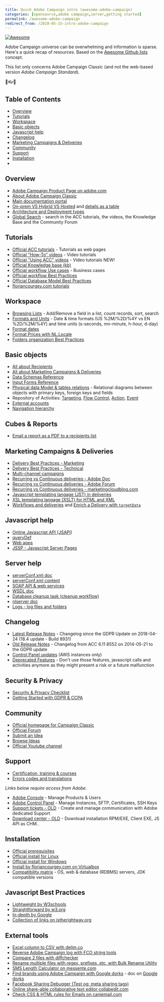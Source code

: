 ```yaml
---
title: Quick Adobe Campaign intro (awesome-adobe-campaign)
categories: [opensource,adobe campaign,server,getting started]
permalink: /awesome-adobe-campaign
redirect_from: /2019-05-15-intro-adobe-campaign
---
```


[![Awesome](https://awesome.re/badge.svg)](https://awesome.re)

Adobe Campaign universe can be overwhelming and information is sparse. Here's a quick recap of resources. Based on the [Awesome Github lists](https://github.com/sindresorhus/awesome) concept.

This list only concerns Adobe Campaign Classic (and not the web-based version *Adobe Campaign Standard*).

<p class="text-center">🌟👓📧</p>

<!--more-->

## Table of Contents
- [Overview](#overview)
- [Tutorials](#tutorials)
- [Workspace](#workspace)
- [Basic objects](#basic-objects)
- [Javascript help](#javascript-help)
- [Changelog](#changelog)
- [Marketing Campaigns & Deliveries](#marketing-campaigns--deliveries)
- [Community](#community)
- [Support](#support)
- [Installation](#installation)
- [](#)

## Overview
- [Adobe Campaign Product Page on adobe.com](https://www.adobe.com/marketing/campaign.html)
- [About Adobe Campaign Classic](https://docs.adobe.com/content/help/en/campaign-classic/using/getting-started/starting-with-adobe-campaign/about-adobe-campaign-classic.html)
- [Main documentation portal](https://helpx.adobe.com/support/campaign/classic.html)
- [On-prem VS Hybrid VS Hosted](https://docs.adobe.com/content/help/en/campaign-classic/using/installing-campaign-classic/architecture-and-hosting-models/hosting-models.html) and [details as a table](https://helpx.adobe.com/campaign/kb/acc-on-prem-vs-hosted.html)
- [Architecture and Deployment types](https://docs.adobe.com/content/help/en/campaign-classic/using/installing-campaign-classic/deployment-types-/enterprise-deployment.html)
- [Global Search](https://docs.adobe.com/content/help/en/campaign-classic/using/campaign-classic-home.html) - search in the ACC tutorials, the videos, the Knowledge Base and the Community Forum

## Tutorials
- [Official ACC tutorials](https://docs.adobe.com/content/help/en/campaign-classic/using/getting-started/starting-with-adobe-campaign/tutorials.html) - Tutorials as web pages
- [Official "How-To" videos](https://helpx.adobe.com/campaign/tutorials.html) - Video tutorials
- [Official "Using ACC" videos](https://docs.adobe.com/content/help/en/campaign-classic-learn/tutorials/overview.html) - Video tutorials NEW!
- [Official Knowledge base (kb)](https://helpx.adobe.com/campaign/kb/article-list.html)
- [Official workflow Use cases](https://docs.adobe.com/content/help/en/campaign-classic/using/automating-with-workflows/use-cases/using-the-local-approval-activity.html) - Business cases
- [Official workflow Best Practices](https://docs.adobe.com/content/help/en/campaign-classic/using/automating-with-workflows/general-operation/workflow-best-practices.html)
- [Official Database Model Best Practices](https://docs.adobe.com/content/help/en/campaign-classic/using/configuring-campaign-classic/data-model/data-model-best-practices.html)
- [floriancourgey.com tutorials](https://blog.floriancourgey.com/categories?id=adobe%20campaign)

## Workspace
- [Browsing Lists](https://docs.adobe.com/content/help/en/campaign-classic/using/getting-started/starting-with-adobe-campaign/adobe-campaign-workspace.html#browsing-lists) - Add/Remove a field in a list, count records, sort, search
- [Formats and Units](https://docs.adobe.com/content/help/en/campaign-classic/using/getting-started/starting-with-adobe-campaign/adobe-campaign-workspace.html#formats-and-units) - Date & time formats (US %2M/%2D/%4Y vs EN %2D/%2M/%4Y) and time units (s-seconds, mn-minute, h-hour, d-day)
- [Format dates](https://docs.adobe.com/content/help/en/campaign-classic/using/sending-messages/content-management/formatting.html#date-display)
- [Format Prices with NL.Locale](/2019/05/adobe-campaign-locale)
- [Folders organization Best Practices](https://helpx.adobe.com/campaign/kb/organization-folders-explorer.html)

## Basic objects
- [All about Recipients](https://docs.adobe.com/content/help/en/campaign-classic/using/getting-started/profile-management/about-profiles.html)
- [All about Marketing Campaigns & Deliveries](https://docs.adobe.com/content/help/en/campaign-classic/using/orchestrating-campaigns/orchestrate-campaigns/setting-up-marketing-campaigns.html)
- [Data Schemas Reference](https://docs.adobe.com/content/help/en/campaign-classic/using/configuring-campaign-classic/schema-reference/elements-and-attributes.html)
- [Input Forms Reference](https://docs.adobe.com/content/help/en/campaign-classic/using/configuring-campaign-classic/input-forms/form-structure.html)
- [Physical data Model & tables relations](https://docs.adobe.com/content/help/en/campaign-classic/using/configuring-campaign-classic/data-model/data-model-description.html) - Relational diagrams between objects with primary keys, foreign keys and fields
- Repository of Activities: [Targeting](https://docs.adobe.com/content/help/en/campaign-classic/using/automating-with-workflows/targeting-activities/about-targeting-activities.html), [Flow Control](https://docs.adobe.com/content/help/en/campaign-classic/using/automating-with-workflows/flow-control-activities/about-flow-control-activities.html), [Action](https://docs.adobe.com/content/help/en/campaign-classic/using/automating-with-workflows/action-activities/about-action-activities.html), [Event](https://docs.adobe.com/content/help/en/campaign-classic/using/automating-with-workflows/event-activities/about-event-activities.html)
- [External accounts](https://docs.adobe.com/content/help/en/campaign-classic/using/getting-started/administration-basics/external-accounts.html)
- [Navigation hierarchy](https://docs.adobe.com/content/help/en/campaign-classic/using/configuring-campaign-classic/navigation-hierarchy/configuration.html)

## Cubes & Reports
- [Email a report as a PDF to a recipients list](https://docs.adobe.com/content/help/en/campaign-classic/using/automating-with-workflows/use-cases/sending-a-report-to-a-list.html)

## Marketing Campaigns & Deliveries
- [Delivery Best Practices - Marketing](https://helpx.adobe.com/campaign/kb/delivery-best-practices.html)
- [Delivery Best Practices - Technical](https://docs.adobe.com/content/help/en/campaign-classic/using/sending-messages/deliverability-management/about-deliverability.html)
- [Multi-channel campaigns](https://docs.adobe.com/content/help/en/campaign-classic-learn/tutorials/orchestration/multi-channel-campaigns.html)
- [Recurring vs Continuous deliveries - Adobe Doc](https://docs.adobe.com/help/en/campaign-classic/using/sending-messages/about-deliveries-and-channels/types-of-deliveries.html)
- [Recurring vs Continuous deliveries - Adobe Forum](https://experienceleaguecommunities.adobe.com/t5/adobe-campaign-standard/continuous-delivery-vs-recurring-delivery/qaq-p/213086)
- [Recurring vs Continuous deliveries - marketingcloudblog.com](https://marketingcloudblog.com/mcb_faq/difference-continuous-delivery-recurring-delivery-adobe-campaign/)
- [Javascript templating langage (JST) in deliveries](https://docs.adobe.com/content/help/en/campaign-classic/using/sending-messages/content-management/formatting.html)
- [XSL templating langage (XSLT) for HTML and XML](https://docs.adobe.com/content/help/en/campaign-classic/using/sending-messages/content-management/formatting.html#xsl-stylesheets)
- [Workflows and deliveries](https://docs.adobe.com/content/help/en/campaign-classic/using/automating-with-workflows/general-operation/how-to-use-workflow-data.html#sending-via-a-workflow) and [Enrich a Delivery with `targetData`](https://docs.adobe.com/content/help/en/campaign-classic/using/automating-with-workflows/general-operation/executing-a-workflow.html#target-data)

## Javascript help
- [Online Javascript API (JSAPI)](https://docs.adobe.com/content/help/en/campaign-classic/technicalresources/api/index.html)
- [queryDef](https://blog.floriancourgey.com/2018/08/use-querydef-the-database-toolkit-in-adobe-campaign)
- [Web apps](https://blog.floriancourgey.com/2018/07/use-the-context-in-web-apps-in-adobe-campaign)
- [JSSP - Javascript Server Pages](https://blog.floriancourgey.com/2018/11/create-jssp-dynamic-javascript-server-page-in-acc/)

## Server help
- [serverConf.xml doc](https://docs.adobe.com/content/help/en/campaign-classic/using/installing-campaign-classic/appendices/the-server-configuration-file.html)
- [serverConf.xml content](https://blog.floriancourgey.com/2018/10/get-the-content-of-your-serverconf-xml-in-adobe-campaign/)
- [SOAP API & web services](https://docs.adobe.com/content/help/en/campaign-classic/using/configuring-campaign-classic/api/about-web-services.html)
- [WSDL doc](https://docs.adobe.com/content/help/en/campaign-classic/using/configuring-campaign-classic/api/web-service-calls.html#web-service-description--wsdl)
- [Database cleanup task (cleanup workflow)](https://docs.adobe.com/content/help/en/campaign-classic/using/monitoring-campaign-classic/data-processing/database-cleanup-workflow.html)
- [nlserver doc](https://docs.adobe.com/content/help/en/campaign-classic/using/monitoring-campaign-classic/production-procedures/operating-principle.html)
- [Logs - log files and folders](https://docs.adobe.com/content/help/en/campaign-classic/using/monitoring-campaign-classic/production-procedures/log-files.html)

## Changelog
- [Latest Release Notes](https://docs.adobe.com/content/help/en/campaign-classic/using/release-notes/latest-release.html) - Changelog since the GDPR Update on 2018-04-24 (18.4 update - Build 8931)
- [Old Release Notes](https://docs.campaign.adobe.com/doc/AC/en/RN_legacy.html) - Changelog from ACC 6.11 8552 on 2014-05-21 to the GDPR update
- [Control Panel updates](https://docs.adobe.com/content/help/en/control-panel/using/release-notes.html) (AWS instances only)
- [Deprecated Features](https://docs.adobe.com/content/help/en/campaign-classic/using/release-notes/deprecated-features.html) - Don't use those features, javascript calls and activities anymore as they might present a risk or a future malfunction

## Security & Privacy
- [Security & Privacy Checklist](https://helpx.adobe.com/campaign/kb/acc-security.html)
- [Getting Started with GDPR & CCPA](https://helpx.adobe.com/campaign/kb/campaign-privacy.html)

## Community
- [Official homepage for Campaign Classic](https://experienceleaguecommunities.adobe.com/t5/adobe-campaign-classic/ct-p/adobe-campaign-classic-community)
- [Official Forum](https://experienceleaguecommunities.adobe.com/t5/adobe-campaign-classic-questions/qa-p/adobe-campaign-classic-questions)
- [Submit an Idea](https://experienceleaguecommunities.adobe.com/t5/forums/postpage/board-id/adobe-campaign-classic-ideas)
- [Browse Ideas](https://experienceleaguecommunities.adobe.com/t5/adobe-campaign-classic-ideas/idb-p/adobe-campaign-classic-ideas)
- [Official Youtube channel](https://www.youtube.com/channel/UCWU3Pm6LMcJRQHr375ZY5lw)

## Support
- [Certification, training & courses](https://learning.adobe.com/catalog.html?solution=Adobe%20Campaign)
- [Errors codes and translations](https://docs.adobe.com/content/help/en/campaign-classic/technicalresources/error_messages/error_codes.html)

*Links below require access from Adobe.*
- [Adobe Console](https://adminconsole.adobe.com/overview) - Manage Products & Users
- [Adobe Control Panel](https://experience.adobe.com/) - Manage Instances, SFTP, Certificates, SSH Keys
- [Support tickets - OLD](https://support.neolane.net/ops/dashboardExtranet.jssp) - Create and manage communication with Adobe dedicated Support
- [Download center - OLD](https://support.neolane.net/webApp/downloadCenter) - Download installation RPM/EXE, Client EXE, JS API as CHM..

## Installation
- [Official prerequisites](https://docs.adobe.com/content/help/en/campaign-classic/using/installing-campaign-classic/prerequisites-and-recommendations-/before-starting.html)
- [Official install for Linux](https://docs.adobe.com/content/help/en/campaign-classic/using/installing-campaign-classic/installing-campaign-in-linux-/prerequisites-of-campaign-installation-in-linux.html)
- [Official install for Windows](https://docs.adobe.com/content/help/en/campaign-classic/using/installing-campaign-classic/installing-campaign-in-windows-/prerequisites-of-campaign-installation-in-windows.html)
- [Install by floriancourgey.com on Virtualbox](https://blog.floriancourgey.com/2019/01/installing-adobe-campaign-locally)
- [Compatibility matrix](https://helpx.adobe.com/campaign/kb/compatibility-matrix.html) - OS, web & database (RDBMS) servers, JDK  compatible versions

## Javascript Best Practices
- [Lightweight by W3schools](https://www.w3schools.com/js/js_best_practices.asp)
- [Straightforward by w3.org](https://www.w3.org/wiki/JavaScript_best_practices)
- [In-depth by Google](https://google.github.io/styleguide/javascriptguide.xml)
- [Collection of links on jstherightway.org](https://jstherightway.org)

## External tools
- [Excel column to CSV with delim.co](https://delim.co/)
- [Reverse Adobe Campaign log with FCO string tools](https://floriancourgey.github.io/tools/string/index.html)
- [Compare 2 files with diffchecker](https://www.diffchecker.com)
- [Rename multiple files with regex, prefixes, etc, with Bulk Rename Utility](https://www.bulkrenameutility.co.uk)
- [SMS Length Calculator on messente.com](https://messente.com/documentation/tools/sms-length-calculator)
- [Find brands using Adobe Campaign with Google dorks](/2020/03/find-all-brands-using-adobe-campaign) - doc on [Google dorks](/2018/12/crack-and-hack-cheatsheet#google)
- [Facebook Sharing Debugger (Test og: meta sharing tags)](https://developers.facebook.com/tools/debug/sharing/)
- [Online share-able collaborative text editor collabedit.com](http://collabedit.com/)
- [Check CSS & HTML rules for Emails on caniemail.com](https://www.caniemail.com/)

<script>
  $(function(){
    $('main article a[href^=http]').attr('target', '_blank');
  });
</script>
